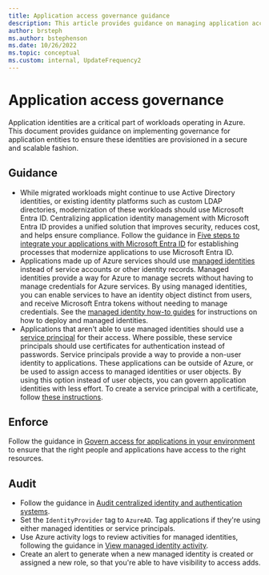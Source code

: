 ```yaml
---
title: Application access governance guidance
description: This article provides guidance on managing application access management and auditing guidance.
author: brsteph
ms.author: bstephenson
ms.date: 10/26/2022
ms.topic: conceptual
ms.custom: internal, UpdateFrequency2
---
```


# Application access governance

Application identities are a critical part of workloads operating in Azure. This document provides guidance on implementing governance for application entities to ensure these identities are provisioned in a secure and scalable fashion.

## Guidance

- While migrated workloads might continue to use Active Directory identities, or existing identity platforms such as custom LDAP directories, modernization of these workloads should use Microsoft Entra ID. Centralizing application identity management with Microsoft Entra ID provides a unified solution that improves security, reduces cost, and helps ensure compliance. Follow the guidance in [Five steps to integrate your applications with Microsoft Entra ID](/azure/active-directory/fundamentals/five-steps-to-full-application-integration-with-azure-ad) for establishing processes that modernize applications to use Microsoft Entra ID.
- Applications made up of Azure services should use [managed identities](/azure/active-directory/managed-identities-azure-resources/overview) instead of service accounts or other identity records. Managed identities provide a way for Azure to manage secrets without having to manage credentials for Azure services. By using managed identities, you can enable services to have an identity object distinct from users, and receive Microsoft Entra tokens without needing to manage credentials. See the [managed identity how-to guides](/azure/active-directory/managed-identities-azure-resources/qs-configure-portal-windows-vm) for instructions on how to deploy and managed identities.
- Applications that aren't able to use managed identities should use a [service principal](/azure/active-directory/develop/app-objects-and-service-principals) for their access. Where possible, these service principals should use certificates for authentication instead of passwords. Service principals provide a way to provide a non-user identity to applications. These applications can be outside of Azure, or be used to assign access to managed identities or user objects. By using this option instead of user objects, you can govern application identities with less effort. To create a service principal with a certificate, follow [these instructions](/powershell/azure/create-azure-service-principal-azureps).

## Enforce

Follow the guidance in [Govern access for applications in your environment](/azure/active-directory/governance/identity-governance-applications-prepare) to ensure that the right people and applications have access to the right resources.

## Audit

- Follow the guidance in [Audit centralized identity and authentication systems](azure-ad-configuration.md#audit---centralized-identity-and-authentication-system).
- Set the `IdentityProvider` tag to `AzureAD`. Tag applications if they're using either managed identities or service principals.
- Use Azure activity logs to review activities for managed identities, following the guidance in [View managed identity activity](/azure/active-directory/managed-identities-azure-resources/how-to-view-managed-identity-activity).
- Create an alert to generate when a new managed identity is created or assigned a new role, so that you're able to have visibility to access adds.
